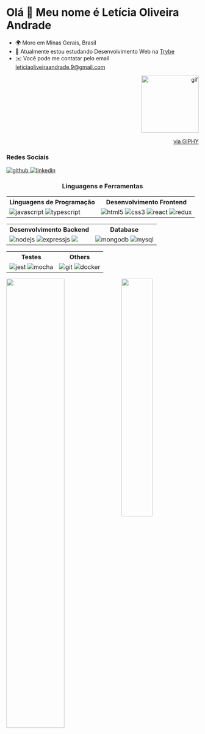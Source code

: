 Olá 👋 Meu nome é Letícia Oliveira Andrade
=========================================

* 🌍  Moro em Minas Gerais, Brasil
* 🧠  Atualmente estou estudando Desenvolvimento Web na [Trybe](https://www.betrybe.com/)
* ✉️  Você pode me contatar pelo email [leticiaoliveiraandrade.9@gmail.com](mailto:leticiaoliveiraandrade.9@gmail.com)

<div align="right" width="40%">
  <img width="150px" src="https://media.giphy.com/media/O0VBge9U7f8j21UqNj/giphy.gif" alt="gif"/>
  <p><a href="https://giphy.com/gifs/LINEFRIENDS-dance-linefriends-selini-O0VBge9U7f8j21UqNj" target="_blank">via GIPHY</a></p>
</div>

<div align="left" width="40%">
  <h3>Redes Sociais</h3>
  <p>
    <a href="https://github.com/leticia-238/" target="blank">
      <img src="https://img.shields.io/badge/GitHub-100000?style=for-the-badge&logo=github&logoColor=white" alt="github" />
    </a>
    <a href="www.linkedin.com/in/leticiaoliveiraandrade" target="blank">
      <img src="https://img.shields.io/badge/LinkedIn-0077B5?style=for-the-badge&logo=linkedin&logoColor=white" alt="linkedin" />
    </a>
  </p>
</div>

<h3 align="center">Linguagens e Ferramentas</h3>

<!--badge endpoints from (https://github.com/alexandresanlim/Badges4-README.md-Profile)-->

<table>
  <tr>
    <th>Linguagens de Programação</th>
    <th>Desenvolvimento Frontend</th>
  </tr>
  <tr>
    <td>
      <img src="https://img.shields.io/badge/JavaScript-F7DF1E?style=for-the-badge&logo=javascript&logoColor=white" alt="javascript"/>
      <img src="https://img.shields.io/badge/TypeScript-007ACC?style=for-the-badge&logo=typescript&logoColor=white" alt="typescript"/>
    </td>
    <td>
      <img src="https://img.shields.io/badge/HTML5-E34F26?style=for-the-badge&logo=html5&logoColor=white" alt="html5"/>
      <img src="https://img.shields.io/badge/CSS3-1572B6?style=for-the-badge&logo=css3&logoColor=white" alt="css3"/>
      <img src="https://img.shields.io/badge/React-20232A?style=for-the-badge&logo=react&logoColor=61DAFB" alt="react"/>
      <img src="https://img.shields.io/badge/Redux-593D88?style=for-the-badge&logo=redux&logoColor=white" alt="redux"/>
    </td>
  </tr>
</table>

<table>
  <tr>
    <th>Desenvolvimento Backend</th>
    <th>Database</th>
  </tr>
  <tr>
    <td>
      <img src="https://img.shields.io/badge/Node.js-339933?style=for-the-badge&logo=nodedotjs&logoColor=white" alt="nodejs"/>
      <img src="https://img.shields.io/badge/Express.js-000000?style=for-the-badge&logo=express&logoColor=white" alt="expressjs"/>
      <img src="https://img.shields.io/badge/Sequelize-52B0E7?style=for-the-badge&logo=Sequelize&logoColor=white" />
    </td>
    <td>
      <img src="https://img.shields.io/badge/MongoDB-4EA94B?style=for-the-badge&logo=mongodb&logoColor=white" alt="mongodb"/>
      <img src="https://img.shields.io/badge/MySQL-005C84?style=for-the-badge&logo=mysql&logoColor=white" alt="mysql"/>
    </td>
  </tr>
</table>

<table>
  <tr>
    <th>Testes</th>
    <th>Others</th>
  </tr>
  <tr>
    <td>
      <img src="https://img.shields.io/badge/Jest-C21325?style=for-the-badge&logo=jest&logoColor=white" alt="jest"/>
      <img src="https://img.shields.io/badge/Mocha-8D6748?style=for-the-badge&logo=Mocha&logoColor=white" alt="mocha"/>
    </td>
    <td>
      <img src="https://img.shields.io/badge/GIT-E44C30?style=for-the-badge&logo=git&logoColor=white" alt="git"/>
      <img src="https://img.shields.io/badge/Docker-2CA5E0?style=for-the-badge&logo=docker&logoColor=white" alt="docker"/>
    </td>
  </tr>
</table>

<div>
  <!--Stats Card-->
  <img align="left" width="55%" src="https://github-readme-stats.vercel.app/api?username=leticia-238&count_private=true&show_icons=true&title_color=990073&text_color=efccff&icon_color=e600ac&hide_border=true&bg_color=30,e96443,904e95&hide=issues,contribs" />
  
  <!--Most used languages-->
  <img align="right" width="40%" src="https://github-readme-stats.vercel.app/api/top-langs/?username=leticia-238&layout=compact&title_color=990073&text_color=efccff&hide_border=true&bg_color=30,e96443,904e95" />
</div>

